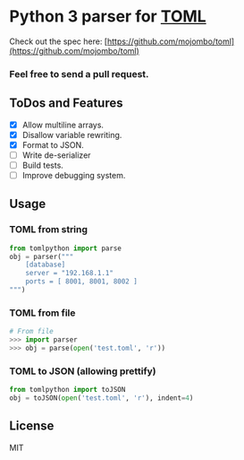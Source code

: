 Python 3 parser for [TOML](https://github.com/mojombo/toml)
=======================

Check out the spec here: [https://github.com/mojombo/toml](https://github.com/mojombo/toml)
### Feel free to send a pull request.

## ToDos and Features
- [x] Allow multiline arrays.
- [x] Disallow variable rewriting.
- [x] Format to JSON.
- [ ] Write de-serializer
- [ ] Build tests.
- [ ] Improve debugging system.

## Usage
### TOML from string
```python
from tomlpython import parse
obj = parser("""
	[database]
	server = "192.168.1.1"
	ports = [ 8001, 8001, 8002 ]
""")
```
### TOML from file
```python
# From file
>>> import parser
>>> obj = parse(open('test.toml', 'r'))
```
### TOML to JSON (allowing prettify)
```python
from tomlpython import toJSON
obj = toJSON(open('test.toml', 'r'), indent=4)
```

## License
MIT
